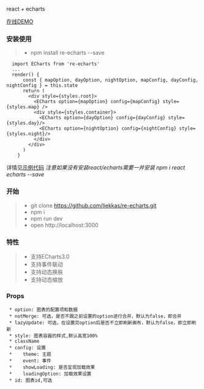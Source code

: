 react + echarts

[在线DEMO](http://liekkas.github.io/re-echarts)

### 安装使用
>* npm install re-echarts --save
```
  import ECharts from 're-echarts'
  ...
  render() {
      const { mapOption, dayOption, nightOption, mapConfig, dayConfig, nightConfig } = this.state
      return (
        <div style={styles.root}>
          <ECharts option={mapOption} config={mapConfig} style={styles.map} />
          <div style={styles.container}>
            <ECharts option={dayOption} config={dayConfig} style={styles.day}/>
            <ECharts option={nightOption} config={nightConfig} style={styles.night}/>
          </div>
        </div>
      )
    }
```
详情见[示例代码](https://github.com/liekkas/re-echarts/blob/master/example/App.js)
*注意如果没有安装react/echarts需要一并安装 npm i react echarts --save*

### 开始
>* git clone https://github.com/liekkas/re-echarts.git
>* npm i
>* npm run dev
>* open http://localhost:3000

### 特性
>* 支持ECharts3.0
>* 支持事件联动
>* 支持动态换肤
>* 支持动态缩放

### Props
```
 * option: 图表的配置项和数据
 * notMerge: 可选，是否不跟之前设置的option进行合并，默认为false，即合并
 * lazyUpdate: 可选，在设置完option后是否不立即刷新画布，默认为false，即立即刷新
 * style: 图表容器的样式,默认高宽100%
 * className
 * config: 设置
 *    theme: 主题
 *    event: 事件
 *    showLoading: 是否呈现加载效果
 *    loadingOption: 加载效果设置
 * id: 图表id,可选

```
